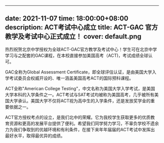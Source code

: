 
---
date: 2021-11-07
time: 18:00:00+08:00
description: ACT考试中心成立
title: ACT-GAC 官方教学及考试中心正式成立！
cover: default.png
---
热烈祝贺北京中学授权为全球ACT-GAC官方教学及考试中心！学生可在北京中学学习与之配套的GAC课程，在本校直接参加美国高考（ACT)，考试成绩全球认可。

GAC全称为Global Assessment Certificate，即全球评估认证，是由美国大学入学考试委员会权威开设的、唯一涵盖美国高考ACT的国际预科课程。

ACT全称"American College Testing"，中文名称为美国大学入学考试，是美国大学本科的入学条件之一。ACT考试与SAT考试均被称为美国高考，几乎被所有美国大学承认。美国大学不仅将ACT视为高中生的入学条件，还是发放奖学金的重要依据之一。

ACT官方授权考点的设立，是我们北中的荣耀。它为我校学生获取更多的优质教育资源和更高的发展平台提供了便利。希望我们同学努力学习，不辜负学校不遗余力为我们争取到的优越环境和有利条件，在接下来年年届届的ACT考试中发挥出最好水平，取得最优异的成绩。